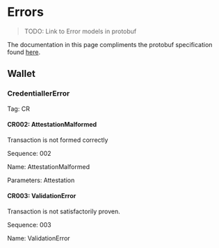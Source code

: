# Errors

> TODO: Link to Error models in protobuf

The documentation in this page compliments the protobuf specification found [here](#).

## Wallet

### CredentiallerError

Tag: CR

#### CR002: AttestationMalformed

Transaction is not formed correctly

Sequence: 002

Name: AttestationMalformed

Parameters: Attestation

#### CR003: ValidationError

Transaction is not satisfactorily proven.

Sequence: 003

Name: ValidationError